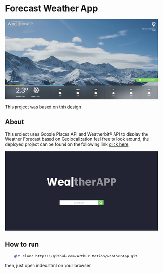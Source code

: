# Forecast Weather App

![Home Screen Print](https://raw.githubusercontent.com/Arthur-Matias/weatherApp/main/src/assets/images/prints/print.PNG)

This project was based on [this design](https://dribbble.com/shots/1081917-WhereTO-App)

## About

This project uses Google Places API and Weatherbit® API to display the Weather Forecast based on Geolocalization feel free to look around, the deployed project can be found on the following link [click here]()


![Modal Print](https://raw.githubusercontent.com/Arthur-Matias/weatherApp/main/src/assets/images/prints/modal-print.PNG)

## How to run

```bash
    git clone https://github.com/Arthur-Matias/weatherApp.git
```

then, just open index.html on your browser

